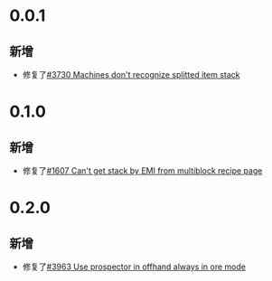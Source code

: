 # 0.0.1
## 新增
- 修复了[#3730 Machines don't recognize splitted item stack](https://github.com/GregTechCEu/GregTech-Modern/issues/3730)
# 0.1.0
## 新增
- 修复了[#1607 Can't get stack by EMI from multiblock recipe page](https://github.com/GregTechCEu/GregTech-Modern/issues/1607)
# 0.2.0
## 新增
- 修复了[#3963 Use prospector in offhand always in ore mode](https://github.com/GregTechCEu/GregTech-Modern/issues/3963)
